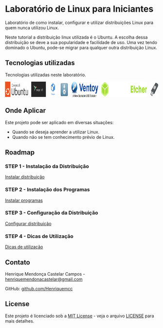 # Laboratório de Linux para Iniciantes

Laboratório de como instalar, configurar e utilizar distribuições Linux para quem nunca utilizou Linux.

Neste tutorial a distribuição linux utilizada é o Ubuntu. A escolha dessa distribuição se deve a sua popularidade e
facilidade de uso. Uma vez tendo dominado o Ubuntu, pode-se migrar para qualquer outra distribuição Linux.

## Tecnologias utilizadas

Tecnologias utilizadas neste laboratório.

<div style="display: flex; gap: 10px;">
    <a href="https://ubuntu.com"><img height="50px" src="icones/Canonical_Ubuntu.svg" alt="Logo da distribuição Linux Ubuntu"></a> 
    <a href="https://snapcraft.io"><img height="50px" src="icones/snapcraft_db_brandmark_4x.webp" alt="Logo da Snap Store"></a>
    <a href="https://flatpak.org"><img height="50px" src="icones/Flatpak_Logo.svg" alt="Logo do Flatpak"></a>
    <a href="https://appimage.org"><img height="50px" src="icones/appimage-logo3.svg" alt="Logo do AppImage"></a>
    <a href="https://www.ventoy.net"><img height="50px" src="icones/Ventoy.png" alt="Logo do Ventoy"></a>
    <a href="https://etcher.balena.io"><img height="50px" src="icones/balenaEtcher_logo_white.svg" alt="Logo do Balena Etcher"></a>
    <a href="https://rufus.ie"><img height="50px" src="icones/rufus-128.png" alt="Logo do Rufus"></a>
</div>

## Onde Aplicar

Este projeto pode ser aplicado em diversas situações:
- Quando se deseja aprender a utilizar Linux.
- Quando não se tem conhecimento prévio de Linux.

## Roadmap

### STEP 1 - Instalação da Distribuição

[Instalar distribuição](desktop/instalar-distribuicao/README.md)

### STEP 2 - Instalação dos Programas

[Instalar programas](desktop/instalar-programas/README.md)

### STEP 3 - Configuração da Distribuição

[Configurar distribuição](desktop/configurar-distribuicao/README.md)

### STEP 4 - Dicas de Utilização

[Dicas de utilização](desktop/dicas/README.md)

## Contato

Henrique Mendonça Castelar Campos - [henriquemendonacastelar@gmail.com](mailto:henriquemendonacastelar@gmail.com)

GitHub: [github.com/Henriquemcc](https://github.com/Henriquemcc)

## License

Este projeto é licenciado sob a [MIT License](https://mit-license.org/) - veja o arquivo [LICENSE](LICENSE) para mais detalhes.